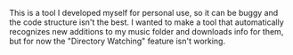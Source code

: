This is a tool I developed myself for personal use, so it can be buggy and the code structure isn't the best.
I wanted to make a tool that automatically recognizes new additions to my music folder and downloads info for them,
but for now the "Directory Watching" feature isn't working.
